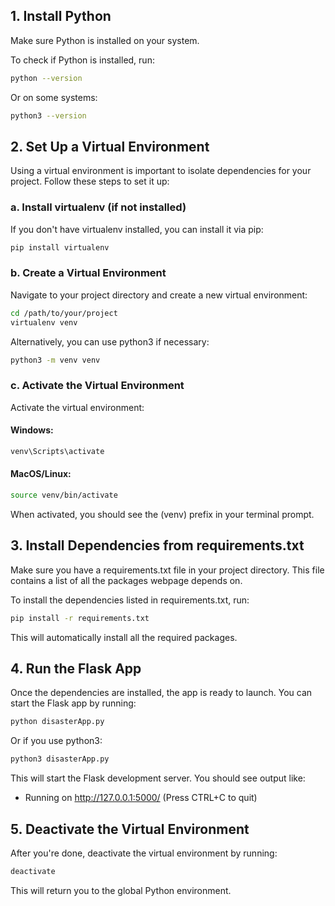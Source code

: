 ## 1. Install Python

Make sure Python is installed on your system.

To check if Python is installed, run:
```bash
python --version
```
Or on some systems:
```bash
python3 --version
```
## 2. Set Up a Virtual Environment

Using a virtual environment is important to isolate dependencies for your project. Follow these steps to set it up:

### a. Install virtualenv (if not installed)

If you don't have virtualenv installed, you can install it via pip:
```bash
pip install virtualenv
```
### b. Create a Virtual Environment
Navigate to your project directory and create a new virtual environment:

```bash
cd /path/to/your/project
virtualenv venv
```

Alternatively, you can use python3 if necessary:
```bash
python3 -m venv venv
```

### c. Activate the Virtual Environment

Activate the virtual environment:

#### Windows:
```bash
venv\Scripts\activate
```
#### MacOS/Linux:
```bash
source venv/bin/activate
```

When activated, you should see the (venv) prefix in your terminal prompt.

## 3. Install Dependencies from requirements.txt

Make sure you have a requirements.txt file in your project directory. This file contains a list of all the packages webpage depends on.

To install the dependencies listed in requirements.txt, run:
```bash
pip install -r requirements.txt
```

This will automatically install all the required packages.

## 4. Run the Flask App

Once the dependencies are installed, the app is ready to launch. You can start the Flask app by running:
```bash
python disasterApp.py
```
Or if you use python3:
```bash
python3 disasterApp.py
```

This will start the Flask development server. You should see output like:

 * Running on http://127.0.0.1:5000/ (Press CTRL+C to quit)

 ## 5. Deactivate the Virtual Environment

After you're done, deactivate the virtual environment by running:
```bash
deactivate
```
This will return you to the global Python environment.
